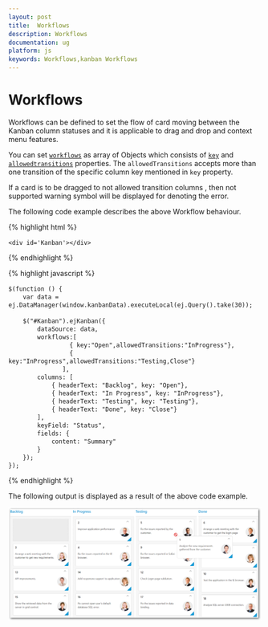 ```yaml
---
layout: post
title:  Workflows
description: Workflows
documentation: ug
platform: js
keywords: Workflows,kanban Workflows
---
```


# Workflows 

Workflows can be defined to set the flow of card moving between the Kanban column statuses and it is applicable to drag and drop and context menu features.

You can set [`workflows`](https://help.syncfusion.com/js/api/ejkanban#members:workflows) as array of Objects which consists of [`key`](https://help.syncfusion.com/js/api/ejkanban#members:workflows-key) and [`allowedtransitions`](https://help.syncfusion.com/js/api/ejkanban#members:workflows-allowedtransitions) properties. The `allowedTransitions` accepts more than one transition of the specific column key mentioned in `key` property.

If a card is to be dragged to not allowed transition columns , then not supported warning symbol will be displayed for denoting the error.
        
The following code example describes the above Workflow behaviour.

{% highlight html %}

    <div id='Kanban'></div>

{% endhighlight %}

{% highlight javascript %}

    $(function () {
        var data = ej.DataManager(window.kanbanData).executeLocal(ej.Query().take(30));
    
        $("#Kanban").ejKanban({    
            dataSource: data,
            workflows:[                
				     { key:"Open",allowedTransitions:"InProgress"},
                     { key:"InProgress",allowedTransitions:"Testing,Close"}
				   ],
            columns: [
                { headerText: "Backlog", key: "Open"},
                { headerText: "In Progress", key: "InProgress"},
                { headerText: "Testing", key: "Testing"},
                { headerText: "Done", key: "Close"}    
            ],        
            keyField: "Status",
            fields: {
                content: "Summary"
            }
        });
    }); 

{% endhighlight %}

The following output is displayed as a result of the above code example.

![](WorkFlows_images/workflows1.png)